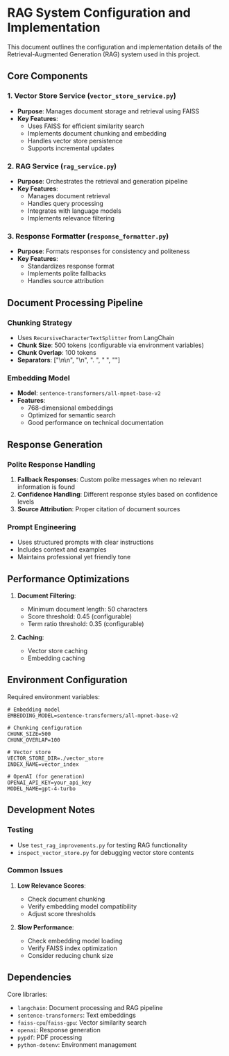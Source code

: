 # RAG System Configuration and Implementation

This document outlines the configuration and implementation details of the Retrieval-Augmented Generation (RAG) system used in this project.

## Core Components

### 1. Vector Store Service (`vector_store_service.py`)
- **Purpose**: Manages document storage and retrieval using FAISS
- **Key Features**:
  - Uses FAISS for efficient similarity search
  - Implements document chunking and embedding
  - Handles vector store persistence
  - Supports incremental updates

### 2. RAG Service (`rag_service.py`)
- **Purpose**: Orchestrates the retrieval and generation pipeline
- **Key Features**:
  - Manages document retrieval
  - Handles query processing
  - Integrates with language models
  - Implements relevance filtering

### 3. Response Formatter (`response_formatter.py`)
- **Purpose**: Formats responses for consistency and politeness
- **Key Features**:
  - Standardizes response format
  - Implements polite fallbacks
  - Handles source attribution

## Document Processing Pipeline

### Chunking Strategy
- Uses `RecursiveCharacterTextSplitter` from LangChain
- **Chunk Size**: 500 tokens (configurable via environment variables)
- **Chunk Overlap**: 100 tokens
- **Separators**: ["\n\n", "\n", ". ", " ", ""]

### Embedding Model
- **Model**: `sentence-transformers/all-mpnet-base-v2`
- **Features**:
  - 768-dimensional embeddings
  - Optimized for semantic search
  - Good performance on technical documentation

## Response Generation

### Polite Response Handling
1. **Fallback Responses**: Custom polite messages when no relevant information is found
2. **Confidence Handling**: Different response styles based on confidence levels
3. **Source Attribution**: Proper citation of document sources

### Prompt Engineering
- Uses structured prompts with clear instructions
- Includes context and examples
- Maintains professional yet friendly tone

## Performance Optimizations

1. **Document Filtering**:
   - Minimum document length: 50 characters
   - Score threshold: 0.45 (configurable)
   - Term ratio threshold: 0.35 (configurable)

2. **Caching**:
   - Vector store caching
   - Embedding caching

## Environment Configuration

Required environment variables:
```
# Embedding model
EMBEDDING_MODEL=sentence-transformers/all-mpnet-base-v2

# Chunking configuration
CHUNK_SIZE=500
CHUNK_OVERLAP=100

# Vector store
VECTOR_STORE_DIR=./vector_store
INDEX_NAME=vector_index

# OpenAI (for generation)
OPENAI_API_KEY=your_api_key
MODEL_NAME=gpt-4-turbo
```

## Development Notes

### Testing
- Use `test_rag_improvements.py` for testing RAG functionality
- `inspect_vector_store.py` for debugging vector store contents

### Common Issues
1. **Low Relevance Scores**:
   - Check document chunking
   - Verify embedding model compatibility
   - Adjust score thresholds

2. **Slow Performance**:
   - Check embedding model loading
   - Verify FAISS index optimization
   - Consider reducing chunk size

## Dependencies

Core libraries:
- `langchain`: Document processing and RAG pipeline
- `sentence-transformers`: Text embeddings
- `faiss-cpu`/`faiss-gpu`: Vector similarity search
- `openai`: Response generation
- `pypdf`: PDF processing
- `python-dotenv`: Environment management
